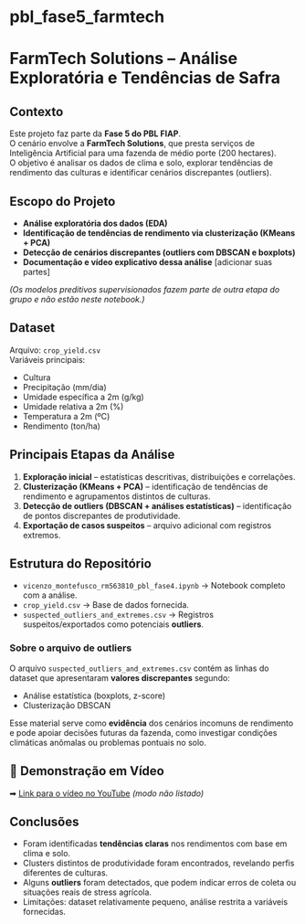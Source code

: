 # pbl_fase5_farmtech

# FarmTech Solutions – Análise Exploratória e Tendências de Safra

## Contexto
Este projeto faz parte da **Fase 5 do PBL FIAP**.  
O cenário envolve a **FarmTech Solutions**, que presta serviços de Inteligência Artificial para uma fazenda de médio porte (200 hectares).  
O objetivo é analisar os dados de clima e solo, explorar tendências de rendimento das culturas e identificar cenários discrepantes (outliers).

## Escopo do Projeto
- **Análise exploratória dos dados (EDA)**  
- **Identificação de tendências de rendimento via clusterização (KMeans + PCA)**  
- **Detecção de cenários discrepantes (outliers com DBSCAN e boxplots)**  
- **Documentação e vídeo explicativo dessa análise**
[adicionar suas partes]

*(Os modelos preditivos supervisionados fazem parte de outra etapa do grupo e não estão neste notebook.)*

## Dataset
Arquivo: `crop_yield.csv`  
Variáveis principais:
- Cultura  
- Precipitação (mm/dia)  
- Umidade específica a 2m (g/kg)  
- Umidade relativa a 2m (%)  
- Temperatura a 2m (ºC)  
- Rendimento (ton/ha)  

## Principais Etapas da Análise
1. **Exploração inicial** – estatísticas descritivas, distribuições e correlações.  
2. **Clusterização (KMeans + PCA)** – identificação de tendências de rendimento e agrupamentos distintos de culturas.  
3. **Detecção de outliers (DBSCAN + análises estatísticas)** – identificação de pontos discrepantes de produtividade.  
4. **Exportação de casos suspeitos** – arquivo adicional com registros extremos.  

## Estrutura do Repositório
- `vicenzo_montefusco_rm563810_pbl_fase4.ipynb` → Notebook completo com a análise.  
- `crop_yield.csv` → Base de dados fornecida.  
- `suspected_outliers_and_extremes.csv` → Registros suspeitos/exportados como potenciais **outliers**.  

### Sobre o arquivo de outliers
O arquivo `suspected_outliers_and_extremes.csv` contém as linhas do dataset que apresentaram **valores discrepantes** segundo:
- Análise estatística (boxplots, z-score)  
- Clusterização DBSCAN  

Esse material serve como **evidência** dos cenários incomuns de rendimento e pode apoiar decisões futuras da fazenda, como investigar condições climáticas anômalas ou problemas pontuais no solo.

## 🎥 Demonstração em Vídeo
➡ [Link para o vídeo no YouTube](placeholder) *(modo não listado)*

## Conclusões
- Foram identificadas **tendências claras** nos rendimentos com base em clima e solo.  
- Clusters distintos de produtividade foram encontrados, revelando perfis diferentes de culturas.  
- Alguns **outliers** foram detectados, que podem indicar erros de coleta ou situações reais de stress agrícola.  
- Limitações: dataset relativamente pequeno, análise restrita a variáveis fornecidas.  
